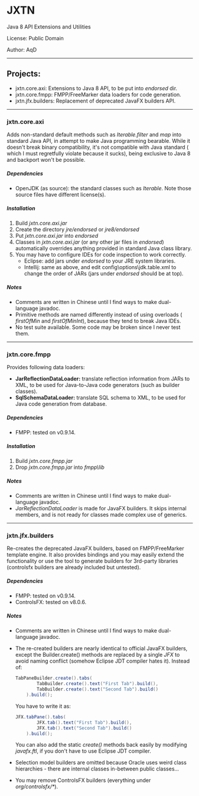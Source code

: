 JXTN
====

Java 8 API Extensions and Utilities



License: Public Domain

Author:  AqD

------------------------------------------------------------------------------

## Projects:
 - jxtn.core.axi: Extensions to Java 8 API, to be put into *endorsed* dir.
 - jxtn.core.fmpp: FMPP/FreeMarker data loaders for code generation.
 - jxtn.jfx.builders: Replacement of deprecated JavaFX builders API.

------------------------------------------------------------------------------

### jxtn.core.axi

Adds non-standard default methods such as *Iterable.filter* and *map* into
standard Java API, in attempt to make Java programming bearable. While it
doesn't break binary compatibility, it's not compatible with Java standard (
which I must regretfully violate because it sucks), being exclusive to Java 8
and backport won't be possible.

##### Dependencies
 - OpenJDK (as source): the standard classes such as *Iterable*. Note those
   source files have different license(s).

##### Installation
 1. Build *jxtn.core.axi.jar*
 2. Create the directory _jre/endorsed_ or _jre8/endorsed_
 3. Put *jxtn.core.axi.jar* into _endorsed_
 4. Classes in *jxtn.core.axi.jar* (or any other jar files in _endorsed_)
     automatically overrides anything provided in standard Java class library.
 5. You may have to configure IDEs for code inspection to work correctly.
    * Eclipse: add jars under _endorsed_ to your JRE system libraries.
    * Intellij: same as above, and edit config\options\jdk.table.xml to change
      the order of JARs (jars under _endorsed_ should be at top).

##### Notes
 - Comments are written in Chinese until I find ways to make dual-language
   javadoc.
 - Primitive methods are named differently instead of using overloads (
   *firstOfMin* and *firstOfMinInt*), because they tend to break Java IDEs.
 - No test suite available. Some code may be broken since I never test them.

------------------------------------------------------------------------------

### jxtn.core.fmpp

Provides following data loaders:
 - **JarReflectionDataLoader:** translate reflection information from JARs to
   XML, to be used for Java-to-Java code generators (such as builder classes).
 - **SqlSchemaDataLoader:** translate SQL schema to XML, to be used for Java
   code generation from database.

##### Dependencies
 - FMPP: tested on v0.9.14.

##### Installation
 1. Build *jxtn.core.fmpp.jar*
 2. Drop *jxtn.core.fmpp.jar* into _fmpp\lib_

##### Notes
 - Comments are written in Chinese until I find ways to make dual-language
   javadoc.
 - *JarReflectionDataLoader* is made for JavaFX builders. It skips internal
   members, and is not ready for classes made complex use of generics.

------------------------------------------------------------------------------

### jxtn.jfx.builders

Re-creates the deprecated JavaFX builders, based on FMPP/FreeMarker template
engine. It also provides bindings and you may easily extend the functionality
or use the tool to generate builders for 3rd-party libraries (controlsfx
builders are already included but untested).

##### Dependencies
 - FMPP: tested on v0.9.14.
 - ControlsFX: tested on v8.0.6.

##### Notes
 - Comments are written in Chinese until I find ways to make dual-language
   javadoc.
 - The re-created builders are nearly identical to official JavaFX builders,
   except the Builder.create() methods are replaced by a single *JFX* to avoid
   naming conflict (somehow Eclipse JDT compiler hates it). Instead of:

   ```java
   TabPaneBuilder.create().tabs(
           TabBuilder.create().text("First Tab").build(),
           TabBuilder.create().text("Second Tab").build()
       ).build();
   ```

   You have to write it as:

   ```java
   JFX.tabPane().tabs(
           JFX.tab().text("First Tab").build(),
           JFX.tab().text("Second Tab").build()
       ).build();
   ```

   You can also add the static *create()* methods back easily by modifying
   _javafx.ftl_, if you don't have to use Eclipse JDT compiler.
 - Selection model builders are omitted because Oracle uses weird class
   hierarchies - there are internal classes in-between public classes...
 - You may remove ControlsFX builders (everything under _org/controlsfx/*_).

